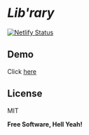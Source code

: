 # *Lib'rary*

[![Netlify Status](https://api.netlify.com/api/v1/badges/c10c69f0-1f34-4e1b-8724-76f0c152956a/deploy-status)](https://app.netlify.com/sites/library-panzerstrike/deploys)

## Demo
Click [here](https://library-panzerstrike.netlify.app "here")

## License

MIT

**Free Software, Hell Yeah!**
